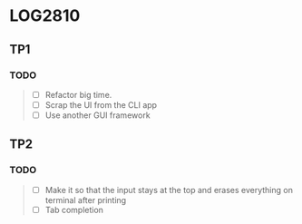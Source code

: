 # LOG2810

## TP1

### TODO

> - [ ] Refactor big time.
> - [ ] Scrap the UI from the CLI app
> - [ ] Use another GUI framework

## TP2

### TODO

> - [ ] Make it so that the input stays at the top and erases everything on terminal after printing
> - [ ] Tab completion 
